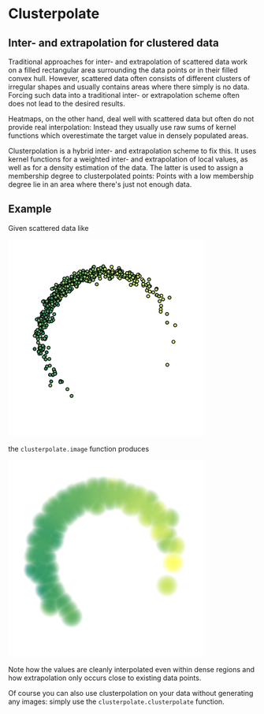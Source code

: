 # Clusterpolate

## Inter- and extrapolation for clustered data

Traditional approaches for inter- and extrapolation of scattered data
work on a filled rectangular area surrounding the data points or in
their filled convex hull. However, scattered data often consists of
different clusters of irregular shapes and usually contains areas where
there simply is no data. Forcing such data into a traditional inter-
or extrapolation scheme often does not lead to the desired results.

Heatmaps, on the other hand, deal well with scattered data but often do
not provide real interpolation: Instead they usually use raw sums of
kernel functions which overestimate the target value in densely
populated areas.

Clusterpolation is a hybrid inter- and extrapolation scheme to fix this.
It uses kernel functions for a weighted inter- and extrapolation of
local values, as well as for a density estimation of the data. The
latter is used to assign a membership degree to clusterpolated points:
Points with a low membership degree lie in an area where there's just
not enough data.


## Example

Given scattered data like

![Plot of raw data](docs/plot.png "Raw data")

the `clusterpolate.image` function produces

![Image of clusterpolated data](docs/clusterpolated.png "Clusterpolated data")

Note how the values are cleanly interpolated even within dense regions
and how extrapolation only occurs close to existing data points.

Of course you can also use clusterpolation on your data without
generating any images: simply use the `clusterpolate.clusterpolate`
function.

